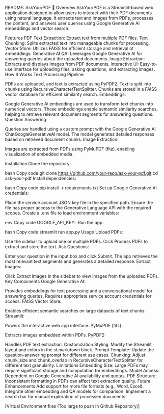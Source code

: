 README: AskYourPDF 💬
Overview
AskYourPDF is a Streamlit-based web application designed to allow users to interact with their PDF documents using natural language. It extracts text and images from PDFs, processes the content, and answers user queries using Google Generative AI embeddings and vector search.

Features
PDF Text Extraction: Extract text from multiple PDF files.
Text Chunking: Splits extracted text into manageable chunks for processing.
Vector Store: Utilizes FAISS for efficient storage and retrieval of embeddings.
Generative AI QA: Leverages Google Generative AI for answering queries about the uploaded documents.
Image Extraction: Extracts and displays images from PDF documents.
Interactive UI: Easy-to-use interface for uploading files, asking questions, and extracting images.
How It Works
Text Processing Pipeline:

PDFs are uploaded, and text is extracted using PyPDF2.
Text is split into chunks using RecursiveCharacterTextSplitter.
Chunks are stored in a FAISS vector database for efficient similarity search.
Embeddings:

Google Generative AI embeddings are used to transform text chunks into numerical vectors.
These embeddings enable semantic similarity searches, helping to retrieve relevant document segments for answering questions.
Question Answering:

Queries are handled using a custom prompt with the Google Generative AI ChatGoogleGenerativeAI model.
The model generates detailed responses based on retrieved document chunks.
Image Extraction:

Images are extracted from PDFs using PyMuPDF (fitz), enabling visualization of embedded media.

Installation
Clone the repository:

bash
Copy code
git clone https://github.com/your-repo/ask-your-pdf.git
cd ask-your-pdf
Install dependencies:

bash
Copy code
pip install -r requirements.txt
Set up Google Generative AI credentials:

Place the service account JSON key file in the specified path.
Ensure the file has proper access to the Generative Language API with the required scopes.
Create a .env file to load environment variables:

env
Copy code
GOOGLE_API_KEY=<Your Google API Key>
Run the app:

bash
Copy code
streamlit run app.py
Usage
Upload PDFs:

Use the sidebar to upload one or multiple PDFs.
Click Process PDFs to extract and store the text.
Ask Questions:

Enter your question in the input box and click Submit.
The app retrieves the most relevant text segments and generates a detailed response.
Extract Images:

Click Extract Images in the sidebar to view images from the uploaded PDFs.
Key Components
Google Generative AI:

Provides embeddings for text processing and a conversational model for answering queries.
Requires appropriate service account credentials for access.
FAISS Vector Store:

Enables efficient semantic searches on large datasets of text chunks.
Streamlit:

Powers the interactive web app interface.
PyMuPDF (fitz):

Extracts images embedded within PDFs.
PyPDF2:

Handles PDF text extraction.
Customization
Styling: Modify the Streamlit layout and colors in the st.markdown block.
Prompt Template: Update the question-answering prompt for different use cases.
Chunking: Adjust chunk_size and chunk_overlap in RecursiveCharacterTextSplitter for different text granularity.
Limitations
Embedding Size: Large PDFs may require significant storage and computation for embeddings.
Model Access: Dependent on Google Generative AI availability and quotas.
PDF Structure: Inconsistent formatting in PDFs can affect text extraction quality.
Future Enhancements
Add support for more file formats (e.g., Word, Excel).
Integrate other embedding and QA models for comparison.
Implement a search bar for manual exploration of processed documents.

[Virtual Environment files (Too large to push in Github Repository)]
